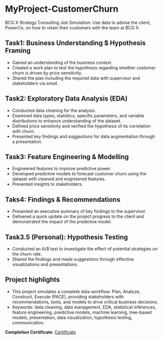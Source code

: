 # MyProject-CustomerChurn
BCG X Strategy Consulting Job Simulation: Use data to advise the client, PowerCo, on how to retain their customers with the team at BCG X.


## Task1: Business Understanding $ Hypothesis Framing
- Gained an understanding of the business context.
- Created a work plan to test the hypothesis regarding whether customer churn is driven by price sensitivity.
- Shared the plan including the required data with supervisor and stakeholders via email.

## Task2: Exploratory Data Analysis (EDA)
- Conducted data cleaning for the analysis.
- Examined data types, statistics, specific parameters, and variable distributions to enhance understanding of the dataset.
- Defined price sensitivity and verified the hypothesis of its correlation with churn.
- Presented key findings and suggestions for data augmentation through a presentation.

## Task3: Feature Engineering & Modelling
- Engineered features to improve predictive power.
- Developed predictive models to forecast customer churn using the dataset with cleaned and engineered features.
- Presented insights to stakeholders.

## Taks4: Findings & Recommendations
- Presented an executive summary of key findings to the supervisor.
- Delivered a quick update on the project progress to the client and demonstrated the impact of the predictive model.

## Task3.5 (Personal): Hypothesis Testing
- Conducted an A/B test to investigate the effect of potential strategies on the churn rate.
- Shared the findings and made suggestions through effective visualizations and presentations.

## Project highlights
- This project simulates a complete data workflow: Plan, Analyze, Construct, Execute (PACE), providing stakeholders with recommendations, tools, and models to drive critical business decisions.
- Keywords: data cleaning, data management, EDA, statistical inferences, feature engineering, predictive models, machine learning, tree-based models, presentation, data visualization, hypothesis testing, communication.

**Completion Certificate**: [Certificate](https://forage-uploads-prod.s3.amazonaws.com/completion-certificates/BCG%20/Tcz8gTtprzAS4xSoK_BCG_2oE8tiMYY4fLgJLRd_1698129992953_completion_certificate.pdf)




